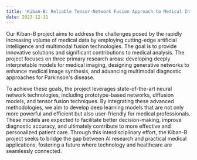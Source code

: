 ```yaml
---
title: 'Kiban-B: Reliable Tensor-Network Fusion Approach to Medical Informatics: Novel Techniques and Benchmarks'
date: 2023-12-31
---
```

Our Kiban-B project aims to address the challenges posed by the rapidly increasing volume of medical data by employing cutting-edge artificial intelligence and multimodal fusion technologies. The goal is to provide innovative solutions and significant contributions to medical analysis. The project focuses on three primary research areas: developing deeply interpretable models for medical imaging, designing generative networks to enhance medical image synthesis, and advancing multimodal diagnostic approaches for Parkinson's disease.

To achieve these goals, the project leverages state-of-the-art neural network technologies, including prototype-based networks, diffusion models, and tensor fusion techniques. By integrating these advanced methodologies, we aim to develop deep learning models that are not only more powerful and efficient but also user-friendly for medical professionals. These models are expected to facilitate better decision-making, improve diagnostic accuracy, and ultimately contribute to more effective and personalized patient care. Through this interdisciplinary effort, the Kiban-B project seeks to bridge the gap between AI research and practical medical applications, fostering a future where technology and healthcare are seamlessly connected.
